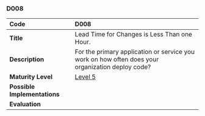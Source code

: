 ### D008

| **Code**           | **D008** |
| :--                | :--      |
| **Title**          | Lead Time for Changes is Less Than one Hour. |
| **Description**    | For the primary application or service you work on how often does your organization deploy code? |
| **Maturity Level** | [Level 5](/levels#level-5) |
| **Possible Implementations** | |
| **Evaluation**     | |
